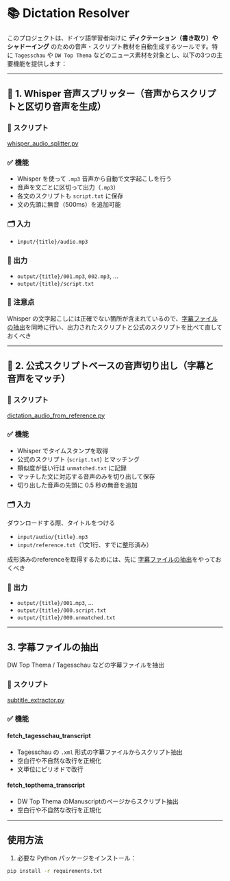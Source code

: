 # 📚 Dictation Resolver

このプロジェクトは、ドイツ語学習者向けに **ディクテーション（書き取り）やシャドーイング** のための音声・スクリプト教材を自動生成するツールです。特に `Tagesschau` や `DW Top Thema` などのニュース素材を対象とし、以下の3つの主要機能を提供します：

---

## 📌 1. Whisper 音声スプリッター（音声からスクリプトと区切り音声を生成）

### 🔧 スクリプト
[whisper_audio_splitter.py](whisper_audio_splitter.py)

### ✅ 機能
- Whisper を使って `.mp3` 音声から自動で文字起こしを行う
- 音声を文ごとに区切って出力（`.mp3`）
- 各文のスクリプトも `script.txt` に保存
- 文の先頭に無音（500ms）を追加可能

### 🗂️ 入力
- `input/{title}/audio.mp3`

### 📁 出力
- `output/{title}/001.mp3`, `002.mp3`, ...
- `output/{title}/script.txt`


### 📌 注意点
Whisper の文字起こしには正確でない箇所が含まれているので、[字幕ファイルの抽出](#3-字幕ファイル抽出)を同時に行い、出力されたスクリプトと公式のスクリプトを比べて直しておくべき

---

## 📌 2. 公式スクリプトベースの音声切り出し（字幕と音声をマッチ）

### 🔧 スクリプト
[dictation_audio_from_reference.py](dictation_audio_from_reference.py)

### ✅ 機能
- Whisper でタイムスタンプを取得
- 公式のスクリプト (`script.txt`) とマッチング
- 類似度が低い行は `unmatched.txt` に記録
- マッチした文に対応する音声のみを切り出して保存
- 切り出した音声の先頭に 0.5 秒の無音を追加

### 🗂️ 入力
ダウンロードする際、タイトルをつける
- `input/audio/{title}.mp3`
- `input/reference.txt`（1文1行、すでに整形済み）

成形済みのreferenceを取得するためには、先に [字幕ファイルの抽出](#3-字幕ファイル抽出)をやっておくべき

### 📁 出力
- `output/{title}/001.mp3`, ...
- `output/{title}/000.script.txt`
- `output/{title}/000.unmatched.txt`

---

## 3. 字幕ファイルの抽出
DW Top Thema / Tagesschau などの字幕ファイルを抽出

### 🔧 スクリプト
[subtitle_extractor.py](subtitle_extractor.py)

### ✅ 機能
#### fetch_tagesschau_transcript
- Tagesschau の `.xml` 形式の字幕ファイルからスクリプト抽出
- 空白行や不自然な改行を正規化
- 文単位にピリオドで改行

#### fetch_topthema_transcript
- DW Top Thema のManuscriptのページからスクリプト抽出
- 空白行や不自然な改行を正規化

---

## 使用方法

1. 必要な Python パッケージをインストール：

```bash
pip install -r requirements.txt
